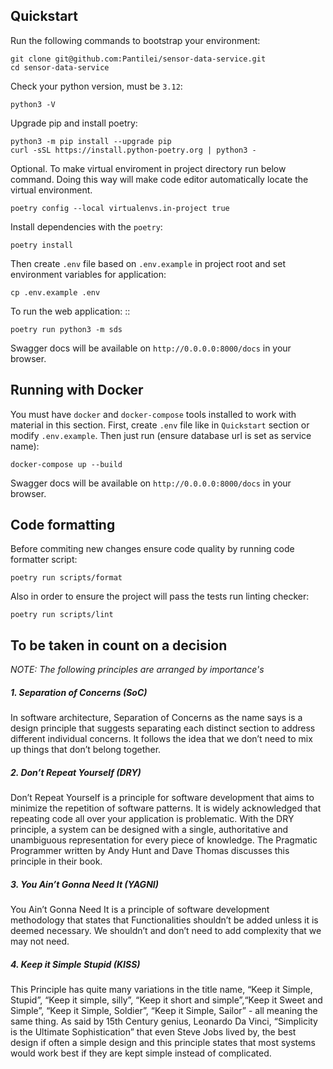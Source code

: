 Quickstart
----------

Run the following commands to bootstrap your environment:

    git clone git@github.com:Pantilei/sensor-data-service.git
    cd sensor-data-service

Check your python version, must be ``3.12``:

    python3 -V 

Upgrade pip and install poetry:

    python3 -m pip install --upgrade pip
    curl -sSL https://install.python-poetry.org | python3 -

Optional. To make virtual enviroment in project directory run below command. Doing this way will make code editor automatically locate the virtual environment.

    poetry config --local virtualenvs.in-project true

Install dependencies with the ``poetry``:

    poetry install

Then create ``.env`` file based on ``.env.example`` in project root and set environment variables for application:

    cp .env.example .env

To run the web application: ::

    poetry run python3 -m sds

Swagger docs will be available on ``http://0.0.0.0:8000/docs`` in your browser.


Running with Docker
----------------------

You must have ``docker`` and ``docker-compose`` tools installed to work with material in this section.
First, create ``.env`` file like in `Quickstart` section or modify ``.env.example``.
Then just run (ensure database url is set as service name):

    docker-compose up --build

Swagger docs will be available on ``http://0.0.0.0:8000/docs`` in your browser.

Code formatting
---------------

Before commiting new changes ensure code quality by running code formatter script:

    poetry run scripts/format

Also in order to ensure the project will pass the tests run linting checker:

    poetry run scripts/lint

To be taken in count on a decision
----------------------------------
_NOTE: The following principles are arranged by importance's_
##### 1. Separation of Concerns (SoC) 

In software architecture, Separation of Concerns as the name says is a design principle that suggests separating each distinct section to address different individual concerns. It follows the idea that we don’t need to mix up things that don’t belong together.  

##### 2. Don’t Repeat Yourself (DRY)

Don’t Repeat Yourself is a principle for software development that aims to minimize the repetition of software patterns. It is widely acknowledged that repeating code all over your application is problematic. With the DRY principle, a system can be designed with a single, authoritative and unambiguous representation for every piece of knowledge. The Pragmatic Programmer written by Andy Hunt and Dave Thomas discusses this principle in their book.  

##### 3. You Ain’t Gonna Need It (YAGNI) 
You Ain’t Gonna Need It is a principle of software development methodology that states that Functionalities shouldn’t be added unless it is deemed necessary. We shouldn’t and don’t need to add complexity that we may not need.

##### 4. Keep it Simple Stupid (KISS) 
This Principle has quite many variations in the title name, “Keep it Simple, Stupid”, “Keep it simple, silly”, “Keep it short and simple”,“Keep it Sweet and Simple”, “Keep it Simple, Soldier”, “Keep it Simple, Sailor” - all meaning the same thing. As said by 15th Century genius, Leonardo Da Vinci, “Simplicity is the Ultimate Sophistication” that even Steve Jobs lived by, the best design if often a simple design and this principle states that most systems would work best if they are kept simple instead of complicated.
